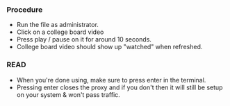 ### Procedure
- Run the file as administrator.
- Click on a college board video
- Press play / pause on it for around 10 seconds.
- College board video should show up "watched" when refreshed.
### READ
- When you're done using, make sure to press enter in the terminal. 
- Pressing enter closes the proxy and if you don't then it will still be setup on your system & won't pass traffic.

